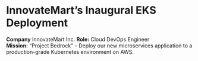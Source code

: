 # InnovateMart’s Inaugural EKS Deployment
**Company** InnovateMart Inc. 
**Role:** Cloud DevOps Engineer  
**Mission:** “Project Bedrock” – Deploy our new microservices application to a production-grade Kubernetes environment on AWS.


